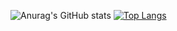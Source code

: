 ![Anurag's GitHub stats](https://github-readme-stats.vercel.app/api?username=ToniGar20&show_icons=true&theme=dark)
[![Top Langs](https://github-readme-stats.vercel.app/api/top-langs/?username=ToniGar20&layout=compact&theme=dark)](https://github.com/anuraghazra/github-readme-stats)
